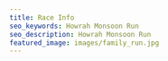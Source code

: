```yaml
---
title: Race Info
seo_keywords: Howrah Monsoon Run
seo_description: Howrah Monsoon Run
featured_image: images/family_run.jpg
---
```

